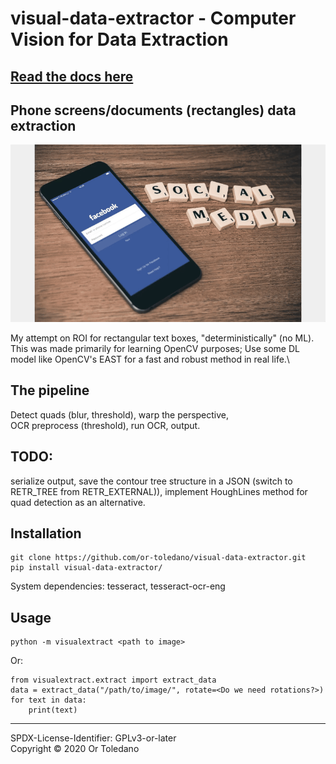 # visual-data-extractor - Computer Vision for Data Extraction
## [Read the docs here](build/docs/content/api-documentation.md)
## Phone screens/documents (rectangles) data extraction
![demo](resources/demo.gif)

My attempt on ROI for rectangular text boxes, "deterministically" (no ML).\
This was made primarily for learning OpenCV purposes;
Use some DL model like OpenCV's EAST for a fast and robust method in real life.\
## The pipeline
Detect quads (blur, threshold), warp the perspective, \
OCR preprocess (threshold), run OCR, output.
## TODO:
serialize output, save the contour tree structure in a JSON
(switch to RETR_TREE from RETR_EXTERNAL)), implement HoughLines method for quad
detection as an alternative.
## Installation
```
git clone https://github.com/or-toledano/visual-data-extractor.git
pip install visual-data-extractor/
```
System dependencies: tesseract, tesseract-ocr-eng
## Usage
```
python -m visualextract <path to image>
```
Or:
```
from visualextract.extract import extract_data
data = extract_data("/path/to/image/", rotate=<Do we need rotations?>)
for text in data:
    print(text)
```
---------------
SPDX-License-Identifier: GPLv3-or-later \
Copyright © 2020 Or Toledano